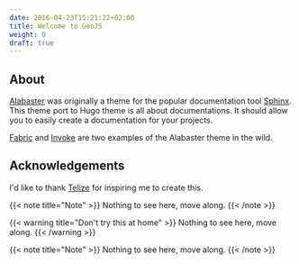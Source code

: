 ```yaml
---
date: 2016-04-23T15:21:22+02:00
title: Welcome to GeoJS
weight: 0
draft: true
---
```


## About

[Alabaster](https://github.com/bitprophet/alabaster) was originally a theme for the popular documentation tool [Sphinx](http://www.sphinx-doc.org/en/stable/). This theme port to Hugo theme is all about documentations. It should allow you to easily create a documentation for your projects.

[Fabric](http://www.fabfile.org/) and [Invoke](http://www.pyinvoke.org/) are two examples of the Alabaster theme in the wild.

## Acknowledgements

I'd like to thank [Telize](http://www.telize.com/) for inspiring me to create this.

{{< note title="Note" >}}
Nothing to see here, move along.
{{< /note >}}

{{< warning title="Don't try this at home" >}}
Nothing to see here, move along.
{{< /warning >}}

{{< note title="Note" >}}
Nothing to see here, move along.
{{< /note >}}
